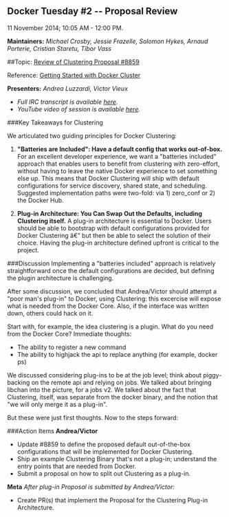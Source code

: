 Docker Tuesday #2 -- Proposal Review
-----------------
11 November 2014; 10:05 AM - 12:00 PM.

**Maintainers:** _Michael Crosby, Jessie Frazelle, Solomon Hykes, Arnaud Porterie, Cristian Staretu, Tibor Vass_

##Topic: [Review of Clustering Proposal #8859](https://github.com/docker/docker/pull/8859)

Reference: [Getting Started with Docker Cluster](https://github.com/aluzzardi/docker/blob/clustering-proposal/docs/sources/userguide/cluster.md)

**Presenters:** _Andrea Luzzardi, Victor Vieux_

- _Full IRC transcript is available [here](https://botbot.me/freenode/docker-dev/2014-11-11/?msg=25285669&page=6)._
- _YouTube video of session is available [here](https://www.youtube.com/watch?v=4etqZ4ghZus)._

###Key Takeaways for Clustering

We articulated two guiding principles for Docker Clustering:

1. **"Batteries are Included": Have a default config that works out-of-box.**
For an excellent developer experience, we want a "batteries included" approach that enables users to benefit from clustering with zero-effort, without having to leave the native Docker experience to set something else up. This means that Docker Clustering will ship with default configurations for service discovery, shared state, and scheduling. Suggested implementation paths were two-fold: via 1) zero_conf or 2) the Docker Hub.

2. **Plug-in Architecture: You Can Swap Out the Defaults, including Clustering itself.**
A plug-in architecture is essential to Docker. Users should be able to bootstrap with default configurations provided for Docker Clustering â€” but then be able to select the solution of their choice. Having the plug-in architecture defined upfront is critical to the project.

###Discussion
Implementing a "batteries included" approach is relatively straightforward once the default configurations are decided, but defining the plugin architecture is challenging.

After some discussion, we concluded that Andrea/Victor should attempt a "poor man's plug-in" to Docker, using Clustering: this excercise will expose what is needed from the Docker Core. Also, if the interface was written down, others could hack on it.

Start with, for example, the idea clustering is a plugin. What do you need from the Docker Core? Immediate thoughts:
- The ability to register a new command
- The ability to highjack the api to replace anything (for example, docker ps)

We discussed considering plug-ins to be at the job level; think about piggy-backing on the remote api and relying on jobs. We talked about bringing libchan into the picture, for a jobs v2. We talked about the fact that Clustering, itself, was separate from the docker binary, and the notion that "we will only merge it as a plug-in".

But these were just first thoughts. Now to the steps forward:

###Action Items
**Andrea/Victor**
- Update #8859 to define the proposed default out-of-the-box configurations that will be implemented for Docker Clustering.
- Ship an example Clustering Binary that's not a plug-in; understand the entry points that are needed from Docker.
- Submit a proposal on how to split out Clustering as a plug-in. 

**Meta**
_After plug-in Proposal is submitted by Andrea/Victor:_
- Create PR(s) that implement the Proposal for the Clustering Plug-in Architecture.
